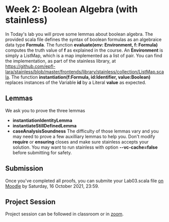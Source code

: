 # Week 2: Boolean Algebra (with stainless)

In Today's lab you will prove some lemmas about boolean algebra.
The provided scala file defines the syntax of boolean formulas as an algebraice data type **Formula**. The function **evaluate(env: Environment, f: Formula)** computes the truth value of **f** as explained in the course. An **Environment** is simply a ListMap, which is a map implemented as a list of pair. You can find the implementation, as part of the stainless library, at https://github.com/epfl-lara/stainless/blob/master/frontends/library/stainless/collection/ListMap.scala.
The function **instantiation(f:Formula, id:Identifier, value:Boolean)** replaces instances of the Variable **id** by a Literal **value** as expected.


## Lemmas
We ask you to prove the three lemmas 
- **instantiationIdentityLemma**
- **instantiateStillDefinedLemma**
- **caseAnalysisSoundness**
The difficulty of those lemmas vary and you may need to prove a few auxilliary lemmas to help you. Don't modify **require** or **ensuring** closes and make sure stainless accepts your solution. You may want to run stainless with option **--vc-cache=false** before submitting for safety.



## Submission
Once you've completed all proofs, you can submite your Lab03.scala file [on Moodle](https://moodle.epfl.ch/mod/assign/view.php?id=1099233) by Saturday, 16 October 2021, 23:59.

## Project Session
Project session can be followed in classroom or in [zoom](https://epfl.zoom.us/j/69030789600).
